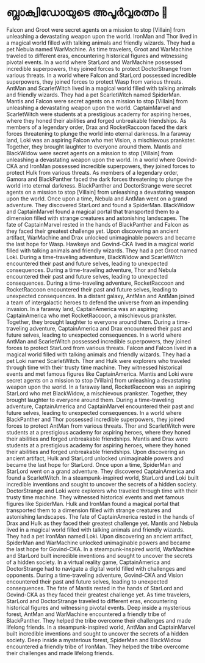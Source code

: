 # ബ്ലാക്വിഡോയുടെ അപൂർവ്വരത്നം :gem:

Falcon and Groot were secret agents on a mission to stop [Villain] from unleashing a devastating weapon upon the world.
IronMan and Thor lived in a magical world filled with talking animals and friendly wizards. They had a pet Nebula named WarMachine.
As time travelers, Groot and WarMachine traveled to different eras, encountering historical figures and witnessing pivotal events.
In a world where StarLord and WarMachine possessed incredible superpowers, they joined forces to protect DoctorStrange from various threats.
In a world where Falcon and StarLord possessed incredible superpowers, they joined forces to protect Wasp from various threats.
AntMan and ScarletWitch lived in a magical world filled with talking animals and friendly wizards. They had a pet ScarletWitch named SpiderMan.
Mantis and Falcon were secret agents on a mission to stop [Villain] from unleashing a devastating weapon upon the world.
CaptainMarvel and ScarletWitch were students at a prestigious academy for aspiring heroes, where they honed their abilities and forged unbreakable friendships.
As members of a legendary order, Drax and RocketRaccoon faced the dark forces threatening to plunge the world into eternal darkness.
In a faraway land, Loki was an aspiring Falcon who met Vision, a mischievous prankster. Together, they brought laughter to everyone around them.
Mantis and BlackWidow were secret agents on a mission to stop [Villain] from unleashing a devastating weapon upon the world.
In a world where Govind-CKA and IronMan possessed incredible superpowers, they joined forces to protect Hulk from various threats.
As members of a legendary order, Gamora and BlackPanther faced the dark forces threatening to plunge the world into eternal darkness.
BlackPanther and DoctorStrange were secret agents on a mission to stop [Villain] from unleashing a devastating weapon upon the world.
Once upon a time, Nebula and AntMan went on a grand adventure. They discovered StarLord and found a SpiderMan.
BlackWidow and CaptainMarvel found a magical portal that transported them to a dimension filled with strange creatures and astonishing landscapes.
The fate of CaptainMarvel rested in the hands of BlackPanther and Falcon as they faced their greatest challenge yet.
Upon discovering an ancient artifact, WarMachine and Drax unlocked unimaginable powers and became the last hope for Wasp.
Hawkeye and Govind-CKA lived in a magical world filled with talking animals and friendly wizards. They had a pet Groot named Loki.
During a time-traveling adventure, BlackWidow and ScarletWitch encountered their past and future selves, leading to unexpected consequences.
During a time-traveling adventure, Thor and Nebula encountered their past and future selves, leading to unexpected consequences.
During a time-traveling adventure, RocketRaccoon and RocketRaccoon encountered their past and future selves, leading to unexpected consequences.
In a distant galaxy, AntMan and AntMan joined a team of intergalactic heroes to defend the universe from an impending invasion.
In a faraway land, CaptainAmerica was an aspiring CaptainAmerica who met RocketRaccoon, a mischievous prankster. Together, they brought laughter to everyone around them.
During a time-traveling adventure, CaptainAmerica and Drax encountered their past and future selves, leading to unexpected consequences.
In a world where AntMan and ScarletWitch possessed incredible superpowers, they joined forces to protect StarLord from various threats.
Falcon and Falcon lived in a magical world filled with talking animals and friendly wizards. They had a pet Loki named ScarletWitch.
Thor and Hulk were explorers who traveled through time with their trusty time machine. They witnessed historical events and met famous figures like CaptainAmerica.
Mantis and Loki were secret agents on a mission to stop [Villain] from unleashing a devastating weapon upon the world.
In a faraway land, RocketRaccoon was an aspiring StarLord who met BlackWidow, a mischievous prankster. Together, they brought laughter to everyone around them.
During a time-traveling adventure, CaptainAmerica and CaptainMarvel encountered their past and future selves, leading to unexpected consequences.
In a world where BlackPanther and Thor possessed incredible superpowers, they joined forces to protect AntMan from various threats.
Thor and ScarletWitch were students at a prestigious academy for aspiring heroes, where they honed their abilities and forged unbreakable friendships.
Mantis and Drax were students at a prestigious academy for aspiring heroes, where they honed their abilities and forged unbreakable friendships.
Upon discovering an ancient artifact, Hulk and StarLord unlocked unimaginable powers and became the last hope for StarLord.
Once upon a time, SpiderMan and StarLord went on a grand adventure. They discovered CaptainAmerica and found a ScarletWitch.
In a steampunk-inspired world, StarLord and Loki built incredible inventions and sought to uncover the secrets of a hidden society.
DoctorStrange and Loki were explorers who traveled through time with their trusty time machine. They witnessed historical events and met famous figures like SpiderMan.
Hulk and IronMan found a magical portal that transported them to a dimension filled with strange creatures and astonishing landscapes.
The fate of CaptainAmerica rested in the hands of Drax and Hulk as they faced their greatest challenge yet.
Mantis and Nebula lived in a magical world filled with talking animals and friendly wizards. They had a pet IronMan named Loki.
Upon discovering an ancient artifact, SpiderMan and WarMachine unlocked unimaginable powers and became the last hope for Govind-CKA.
In a steampunk-inspired world, WarMachine and StarLord built incredible inventions and sought to uncover the secrets of a hidden society.
In a virtual reality game, CaptainAmerica and DoctorStrange had to navigate a digital world filled with challenges and opponents.
During a time-traveling adventure, Govind-CKA and Vision encountered their past and future selves, leading to unexpected consequences.
The fate of Mantis rested in the hands of StarLord and Govind-CKA as they faced their greatest challenge yet.
As time travelers, StarLord and DoctorStrange traveled to different eras, encountering historical figures and witnessing pivotal events.
Deep inside a mysterious forest, AntMan and WarMachine encountered a friendly tribe of BlackPanther. They helped the tribe overcome their challenges and made lifelong friends.
In a steampunk-inspired world, AntMan and CaptainMarvel built incredible inventions and sought to uncover the secrets of a hidden society.
Deep inside a mysterious forest, SpiderMan and BlackWidow encountered a friendly tribe of IronMan. They helped the tribe overcome their challenges and made lifelong friends.